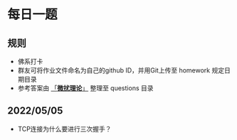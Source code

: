 # 每日一题
## 规则
- 佛系打卡
- 群友可将作业文件命名为自己的github ID，并用Git上传至 homework 规定日期目录
- 参考答案由 [「**微扰理论**」](https://github.com/wfnuser) 整理至 questions 目录

## 2022/05/05
- TCP连接为什么要进行三次握手？
